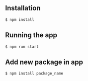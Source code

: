 ## Installation

```bash
$ npm install
```

## Running the app

```bash
$ npm run start
```

## Add new package in app

```bash
$ npm install package_name
```